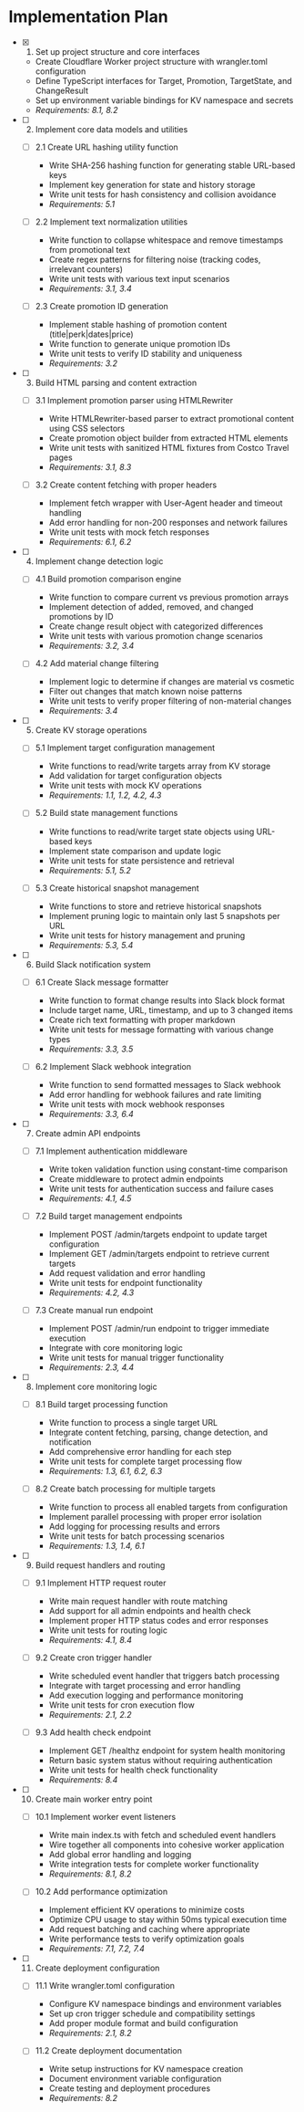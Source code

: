 # Implementation Plan

- [x] 1. Set up project structure and core interfaces
  - Create Cloudflare Worker project structure with wrangler.toml configuration
  - Define TypeScript interfaces for Target, Promotion, TargetState, and ChangeResult
  - Set up environment variable bindings for KV namespace and secrets
  - _Requirements: 8.1, 8.2_

- [ ] 2. Implement core data models and utilities
  - [ ] 2.1 Create URL hashing utility function
    - Write SHA-256 hashing function for generating stable URL-based keys
    - Implement key generation for state and history storage
    - Write unit tests for hash consistency and collision avoidance
    - _Requirements: 5.1_

  - [ ] 2.2 Implement text normalization utilities
    - Write function to collapse whitespace and remove timestamps from promotional text
    - Create regex patterns for filtering noise (tracking codes, irrelevant counters)
    - Write unit tests with various text input scenarios
    - _Requirements: 3.1, 3.4_

  - [ ] 2.3 Create promotion ID generation
    - Implement stable hashing of promotion content (title|perk|dates|price)
    - Write function to generate unique promotion IDs
    - Write unit tests to verify ID stability and uniqueness
    - _Requirements: 3.2_

- [ ] 3. Build HTML parsing and content extraction
  - [ ] 3.1 Implement promotion parser using HTMLRewriter
    - Write HTMLRewriter-based parser to extract promotional content using CSS selectors
    - Create promotion object builder from extracted HTML elements
    - Write unit tests with sanitized HTML fixtures from Costco Travel pages
    - _Requirements: 3.1, 8.3_

  - [ ] 3.2 Create content fetching with proper headers
    - Implement fetch wrapper with User-Agent header and timeout handling
    - Add error handling for non-200 responses and network failures
    - Write unit tests with mock fetch responses
    - _Requirements: 6.1, 6.2_

- [ ] 4. Implement change detection logic
  - [ ] 4.1 Build promotion comparison engine
    - Write function to compare current vs previous promotion arrays
    - Implement detection of added, removed, and changed promotions by ID
    - Create change result object with categorized differences
    - Write unit tests with various promotion change scenarios
    - _Requirements: 3.2, 3.4_

  - [ ] 4.2 Add material change filtering
    - Implement logic to determine if changes are material vs cosmetic
    - Filter out changes that match known noise patterns
    - Write unit tests to verify proper filtering of non-material changes
    - _Requirements: 3.4_

- [ ] 5. Create KV storage operations
  - [ ] 5.1 Implement target configuration management
    - Write functions to read/write targets array from KV storage
    - Add validation for target configuration objects
    - Write unit tests with mock KV operations
    - _Requirements: 1.1, 1.2, 4.2, 4.3_

  - [ ] 5.2 Build state management functions
    - Write functions to read/write target state objects using URL-based keys
    - Implement state comparison and update logic
    - Write unit tests for state persistence and retrieval
    - _Requirements: 5.1, 5.2_

  - [ ] 5.3 Create historical snapshot management
    - Write functions to store and retrieve historical snapshots
    - Implement pruning logic to maintain only last 5 snapshots per URL
    - Write unit tests for history management and pruning
    - _Requirements: 5.3, 5.4_

- [ ] 6. Build Slack notification system
  - [ ] 6.1 Create Slack message formatter
    - Write function to format change results into Slack block format
    - Include target name, URL, timestamp, and up to 3 changed items
    - Create rich text formatting with proper markdown
    - Write unit tests for message formatting with various change types
    - _Requirements: 3.3, 3.5_

  - [ ] 6.2 Implement Slack webhook integration
    - Write function to send formatted messages to Slack webhook
    - Add error handling for webhook failures and rate limiting
    - Write unit tests with mock webhook responses
    - _Requirements: 3.3, 6.4_

- [ ] 7. Create admin API endpoints
  - [ ] 7.1 Implement authentication middleware
    - Write token validation function using constant-time comparison
    - Create middleware to protect admin endpoints
    - Write unit tests for authentication success and failure cases
    - _Requirements: 4.1, 4.5_

  - [ ] 7.2 Build target management endpoints
    - Implement POST /admin/targets endpoint to update target configuration
    - Implement GET /admin/targets endpoint to retrieve current targets
    - Add request validation and error handling
    - Write unit tests for endpoint functionality
    - _Requirements: 4.2, 4.3_

  - [ ] 7.3 Create manual run endpoint
    - Implement POST /admin/run endpoint to trigger immediate execution
    - Integrate with core monitoring logic
    - Write unit tests for manual trigger functionality
    - _Requirements: 2.3, 4.4_

- [ ] 8. Implement core monitoring logic
  - [ ] 8.1 Build target processing function
    - Write function to process a single target URL
    - Integrate content fetching, parsing, change detection, and notification
    - Add comprehensive error handling for each step
    - Write unit tests for complete target processing flow
    - _Requirements: 1.3, 6.1, 6.2, 6.3_

  - [ ] 8.2 Create batch processing for multiple targets
    - Write function to process all enabled targets from configuration
    - Implement parallel processing with proper error isolation
    - Add logging for processing results and errors
    - Write unit tests for batch processing scenarios
    - _Requirements: 1.3, 1.4, 6.1_

- [ ] 9. Build request handlers and routing
  - [ ] 9.1 Implement HTTP request router
    - Write main request handler with route matching
    - Add support for all admin endpoints and health check
    - Implement proper HTTP status codes and error responses
    - Write unit tests for routing logic
    - _Requirements: 4.1, 8.4_

  - [ ] 9.2 Create cron trigger handler
    - Write scheduled event handler that triggers batch processing
    - Integrate with target processing and error handling
    - Add execution logging and performance monitoring
    - Write unit tests for cron execution flow
    - _Requirements: 2.1, 2.2_

  - [ ] 9.3 Add health check endpoint
    - Implement GET /healthz endpoint for system health monitoring
    - Return basic system status without requiring authentication
    - Write unit tests for health check functionality
    - _Requirements: 8.4_

- [ ] 10. Create main worker entry point
  - [ ] 10.1 Implement worker event listeners
    - Write main index.ts with fetch and scheduled event handlers
    - Wire together all components into cohesive worker application
    - Add global error handling and logging
    - Write integration tests for complete worker functionality
    - _Requirements: 8.1, 8.2_

  - [ ] 10.2 Add performance optimization
    - Implement efficient KV operations to minimize costs
    - Optimize CPU usage to stay within 50ms typical execution time
    - Add request batching and caching where appropriate
    - Write performance tests to verify optimization goals
    - _Requirements: 7.1, 7.2, 7.4_

- [ ] 11. Create deployment configuration
  - [ ] 11.1 Write wrangler.toml configuration
    - Configure KV namespace bindings and environment variables
    - Set up cron trigger schedule and compatibility settings
    - Add proper module format and build configuration
    - _Requirements: 2.1, 8.2_

  - [ ] 11.2 Create deployment documentation
    - Write setup instructions for KV namespace creation
    - Document environment variable configuration
    - Create testing and deployment procedures
    - _Requirements: 8.2_